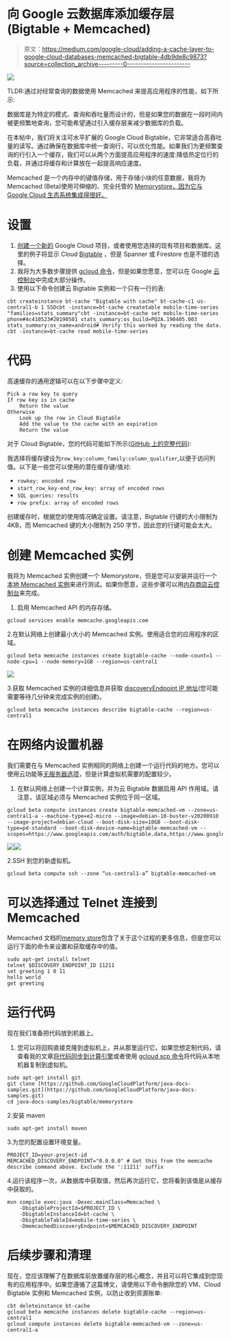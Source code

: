 # 向 Google 云数据库添加缓存层(Bigtable + Memcached)

> 原文：<https://medium.com/google-cloud/adding-a-cache-layer-to-google-cloud-databases-memcached-bigtable-4db9de8c9873?source=collection_archive---------0----------------------->

![](img/3134e089ebcf241d955ce28f845bf746.png)

TLDR:通过对经常查询的数据使用 Memcached 来提高应用程序的性能，如下所示:

数据库是为特定的模式、查询和吞吐量而设计的，但是如果您的数据在一段时间内被更频繁地查询，您可能希望通过引入缓存层来减少数据库的负载。

在本帖中，我们将关注可水平扩展的 Google Cloud Bigtable，它非常适合高吞吐量的读写。通过确保在数据库中统一查询行，可以优化性能。如果我们为更频繁查询的行引入一个缓存，我们可以从两个方面提高应用程序的速度:降低热定位行的负载，并通过将缓存和计算放在一起提高响应速度。

Memcached 是一个内存中的键值存储，用于存储小块的任意数据，我将为 Memcached (Beta)使用可伸缩的、完全托管的 [Memorystore，因为它与 Google Cloud 生态系统集成得很好。](https://cloud.google.com/memorystore/docs/memcached)

# 设置

1.  [创建一个新的](https://cloud.google.com/resource-manager/docs/creating-managing-projects) Google Cloud 项目，或者使用您选择的现有项目和数据库。这里的例子将显示 Cloud [Bigtable](https://cloud.google.com/bigtable/docs) ，但是 Spanner 或 Firestore 也是不错的选择。
2.  我将为大多数步骤提供 [gcloud 命令](https://cloud.google.com/sdk/gcloud)，但是如果您愿意，您可以在 Google [云控制台](https://console.cloud.google.com/)中完成大部分操作。
3.  使用以下命令创建云 Bigtable 实例和一个只有一行的表:

```
cbt createinstance bt-cache "Bigtable with cache" bt-cache-c1 us-central1-b 1 SSDcbt -instance=bt-cache createtable mobile-time-series "families=stats_summary"cbt -instance=bt-cache set mobile-time-series phone#4c410523#20190501 stats_summary:os_build=PQ2A.190405.003 
stats_summary:os_name=android# Verify this worked by reading the data.
cbt -instance=bt-cache read mobile-time-series
```

# 代码

高速缓存的通用逻辑可以在以下步骤中定义:

```
Pick a row key to query
If row key is in cache
    Return the value
Otherwise
    Look up the row in Cloud Bigtable
    Add the value to the cache with an expiration
    Return the value
```

对于 Cloud Bigtable，您的代码可能如下所示([GitHub 上的完整代码](https://github.com/GoogleCloudPlatform/java-docs-samples/tree/master/bigtable/memorystore)):

我选择将缓存键设为`row_key:column_family:column_qualifier`,以便于访问列值。以下是一些您可以使用的潜在缓存键/值对:

*   `rowkey: encoded row`
*   `start_row_key-end_row_key: array of encoded rows`
*   `SQL queries: results`
*   `row prefix: array of encoded rows`

创建缓存时，根据您的使用情况确定设置。请注意，Bigtable 行键的大小限制为 4KB，而 Memcached 键的大小限制为 250 字节，因此您的行键可能会太大。

# 创建 Memcached 实例

我将为 Memcached 实例创建一个 Memorystore，但是您可以安装并运行一个[本地 Memcached 实例](https://github.com/memcached/memcached/wiki/Install)来进行测试。如果你愿意，这些步骤可以用[内存商店云控制台](https://console.cloud.google.com/memorystore/memcached/instances)来完成。

1.  启用 Memcached API 的内存存储。

```
gcloud services enable memcache.googleapis.com
```

2.在默认网络上创建最小大小的 Memcached 实例。使用适合您的应用程序的区域。

```
gcloud beta memcache instances create bigtable-cache --node-count=1 --node-cpu=1 --node-memory=1GB --region=us-central1
```

![](img/e6dae31b65cc93ca75d1e0a6d825be17.png)

3.获取 Memcached 实例的详细信息并获取 [discoveryEndpoint IP 地址](https://cloud.google.com/memorystore/docs/memcached/using-auto-discovery)(您可能需要等待几分钟来完成实例的创建)。

```
gcloud beta memcache instances describe bigtable-cache --region=us-central1
```

# 在网络内设置机器

我们需要在与 Memcached 实例相同的网络上创建一个运行代码的地方。您可以使用云功能等[无服务器选项](https://cloud.google.com/vpc/docs/configure-serverless-vpc-access)，但是计算虚拟机需要的配置较少。

1.  在默认网络上创建一个计算实例，并为云 Bigtable 数据启用 API 作用域。请注意，该区域必须与 Memcached 实例位于同一区域。

```
gcloud beta compute instances create bigtable-memcached-vm --zone=us-central1-a --machine-type=e2-micro --image=debian-10-buster-v20200910 --image-project=debian-cloud --boot-disk-size=10GB --boot-disk-type=pd-standard --boot-disk-device-name=bigtable-memcached-vm --scopes=https://www.googleapis.com/auth/bigtable.data,https://www.googleapis.com/auth/servicecontrol,https://www.googleapis.com/auth/service.management.readonly,https://www.googleapis.com/auth/logging.write,https://www.googleapis.com/auth/monitoring.write,https://www.googleapis.com/auth/trace.append,https://www.googleapis.com/auth/devstorage.read_only
```

![](img/729e6694142605f0365ee72c41429557.png)![](img/51694642064a47de463ca9d2319c8f5d.png)

2.SSH 到您的新虚拟机。

```
gcloud beta compute ssh --zone “us-central1-a” bigtable-memcached-vm
```

# 可以选择通过 Telnet 连接到 Memcached

Memcached 文档的[memory store](https://cloud.google.com/memorystore/docs/memcached/connecting-memcached-instance?hl=en_US)包含了关于这个过程的更多信息，但是您可以运行下面的命令来设置和获取缓存中的值。

```
sudo apt-get install telnet
telnet $DISCOVERY_ENDPOINT_ID 11211
set greeting 1 0 11
hello world
get greeting
```

# 运行代码

现在我们准备把代码放到机器上。

1.  您可以将回购直接克隆到虚拟机上，并从那里运行它。如果您想定制代码，请查看我的文章[将代码同步到计算引擎](/google-cloud/rsync-on-gcp-compute-engine-when-you-cant-run-your-code-locally-network-issues-cb2ff2c9c176)或者使用 [gcloud scp 命令](https://cloud.google.com/sdk/gcloud/reference/compute/scp)将代码从本地机器复制到虚拟机。

```
sudo apt-get install git
git clone [https://github.com/GoogleCloudPlatform/java-docs-samples.git](https://github.com/GoogleCloudPlatform/java-docs-samples.git)
cd java-docs-samples/bigtable/memorystore
```

2.安装 maven

```
sudo apt-get install maven
```

3.为您的配置设置环境变量。

```
PROJECT_ID=your-project-id
MEMCACHED_DISCOVERY_ENDPOINT="0.0.0.0" # Get this from the memcache describe command above. Exclude the ':11211' suffix
```

4.运行该程序一次，从数据库中获取值，然后再次运行它，您将看到该值是从缓存中获取的。

```
mvn compile exec:java -Dexec.mainClass=Memcached \
    -DbigtableProjectId=$PROJECT_ID \
    -DbigtableInstanceId=bt-cache \
    -DbigtableTableId=mobile-time-series \
    -DmemcachedDiscoveryEndpoint=$MEMCACHED_DISCOVERY_ENDPOINT
```

# 后续步骤和清理

现在，您应该理解了在数据库前放置缓存层的核心概念，并且可以将它集成到您现有的应用程序中。如果您遵循了这篇博文，请使用以下命令删除您的 VM、Cloud Bigtable 实例和 Memcached 实例，以防止收到资源账单:

```
cbt deleteinstance bt-cache
gcloud beta memcache instances delete bigtable-cache --region=us-central1 
gcloud compute instances delete bigtable-memcached-vm --zone=us-central1-a
```